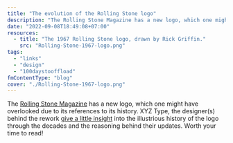 ```yaml
---
title: "The evolution of the Rolling Stone logo"
description: "The Rolling Stone Magazine has a new logo, which one might have overlooked due to its references to its history. XYZ Type, the designer(s) behind the rework give a little insight into the illustrious history of the logo through the decades and the reasoning behind their updates."
date: "2022-09-08T18:49:08+07:00"
resources:
  - title: "The 1967 Rolling Stone logo, drawn by Rick Griffin."
    src: "Rolling-Stone-1967-logo.png"
tags:
  - "links"
  - "design"
  - "100daystooffload"
fmContentType: "blog"
cover: "./Rolling-Stone-1967-logo.png"
---
```


The [Rolling Stone Magazine](https://www.rollingstone.com/) has a new logo, which one might have overlooked due to its references to its history. XYZ Type, the designer(s) behind the rework [give a little insight](https://xyztype.com/custom/project/rolling_stone) into the illustrious history of the logo through the decades and the reasoning behind their updates. Worth your time to read!
